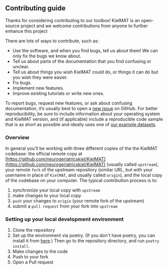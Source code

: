 ## Contributing guide
Thanks for considering contributing to our toolbox! KielMAT is an open-source project and we welcome contributions from anyone to further enhance this project

There are lots of ways to contribute, such as:  
- Use the software, and when you find bugs, tell us about them! We can only fix the bugs we know about.  
- Tell us about parts of the documentation that you find confusing or unclear.  
- Tell us about things you wish KielMAT could do, or things it can do but you wish they were easier.  
- Fix bugs.  
- Implement new features.  
- Improve existing tutorials or write new ones.

To report bugs, request new features, or ask about confusing documentation, it’s usually best to open a [new issue](https://github.com/neurogeriatricskiel/KielMAT/issues/new/choose) on GitHub. For better reproducibility, be sure to include information about your operating system and KielMAT version, and (if applicable) include a reproducible code sample that is as short as possible and ideally uses one of [our example datasets](https://neurogeriatricskiel.github.io/KielMAT/datasets/).

### Overview
In general you'll be working with three different copies of the the KielMAT codebase: the official remote copy at [https://github.com/neurogeriatricskiel/KielMAT](https://github.com/neurogeriatricskiel/KielMAT) (usually called ``upstream``), your remote `fork` of the upstream repository (similar URL, but with your username in place of ``KielMAT``, and usually called ``origin``), and the local copy of the codebase on your computer. The typical contribution process is to:

1. synchronize your local copy with ``upstream``
2. make changes to your local copy
3. `push` your changes to ``origin`` (your remote fork of the upstream)
4. submit a `pull request` from your fork into ``upstream``

### Setting up your local development environment
1. Clone the repository
2. Set up the environment via poetry. (If you don't have poetry, you can install it from [here](https://python-poetry.org/).) Then go to the repository directory, and run ``poetry install``.
3. Make changes to the code
4. Push to your fork
5. Open a Pull request
